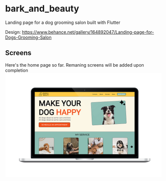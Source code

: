 # bark_and_beauty

Landing page for a dog grooming salon built with Flutter

Design: https://www.behance.net/gallery/164892047/Landing-page-for-Dogs-Grooming-Salon


## Screens
Here's the home page so far. Remaning screens will be added upon completion 
 ![](./readme_files/home_page.png) 
